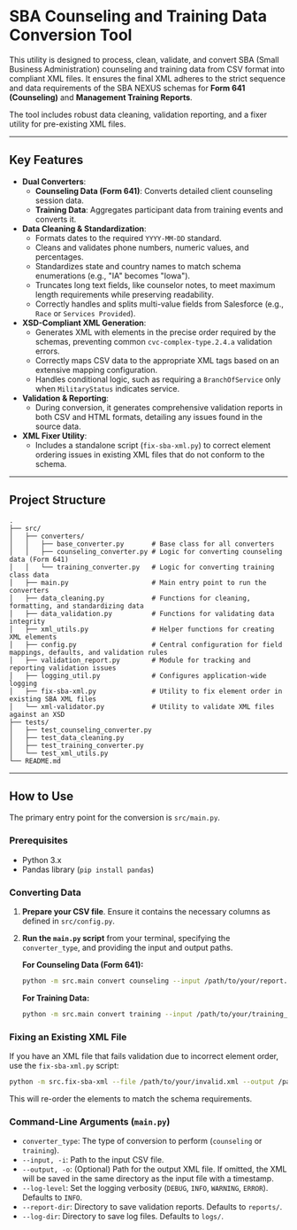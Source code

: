 # SBA Counseling and Training Data Conversion Tool

This utility is designed to process, clean, validate, and convert SBA (Small Business Administration) counseling and training data from CSV format into compliant XML files. It ensures the final XML adheres to the strict sequence and data requirements of the SBA NEXUS schemas for **Form 641 (Counseling)** and **Management Training Reports**.

The tool includes robust data cleaning, validation reporting, and a fixer utility for pre-existing XML files.

-----

## Key Features

  * **Dual Converters**:
      * **Counseling Data (Form 641)**: Converts detailed client counseling session data.
      * **Training Data**: Aggregates participant data from training events and converts it.
  * **Data Cleaning & Standardization**:
      * Formats dates to the required `YYYY-MM-DD` standard.
      * Cleans and validates phone numbers, numeric values, and percentages.
      * Standardizes state and country names to match schema enumerations (e.g., "IA" becomes "Iowa").
      * Truncates long text fields, like counselor notes, to meet maximum length requirements while preserving readability.
      * Correctly handles and splits multi-value fields from Salesforce (e.g., `Race` or `Services Provided`).
  * **XSD-Compliant XML Generation**:
      * Generates XML with elements in the precise order required by the schemas, preventing common `cvc-complex-type.2.4.a` validation errors.
      * Correctly maps CSV data to the appropriate XML tags based on an extensive mapping configuration.
      * Handles conditional logic, such as requiring a `BranchOfService` only when `MilitaryStatus` indicates service.
  * **Validation & Reporting**:
      * During conversion, it generates comprehensive validation reports in both CSV and HTML formats, detailing any issues found in the source data.
  * **XML Fixer Utility**:
      * Includes a standalone script (`fix-sba-xml.py`) to correct element ordering issues in existing XML files that do not conform to the schema.

-----

## Project Structure

```
.
├── src/
│   ├── converters/
│   │   ├── base_converter.py       # Base class for all converters
│   │   ├── counseling_converter.py # Logic for converting counseling data (Form 641)
│   │   └── training_converter.py   # Logic for converting training class data
│   ├── main.py                     # Main entry point to run the converters
│   ├── data_cleaning.py            # Functions for cleaning, formatting, and standardizing data
│   ├── data_validation.py          # Functions for validating data integrity
│   ├── xml_utils.py                # Helper functions for creating XML elements
│   ├── config.py                   # Central configuration for field mappings, defaults, and validation rules
│   ├── validation_report.py        # Module for tracking and reporting validation issues
│   ├── logging_util.py             # Configures application-wide logging
│   ├── fix-sba-xml.py              # Utility to fix element order in existing SBA XML files
│   └── xml-validator.py            # Utility to validate XML files against an XSD
├── tests/
│   ├── test_counseling_converter.py
│   ├── test_data_cleaning.py
│   ├── test_training_converter.py
│   └── test_xml_utils.py
└── README.md
```

-----

## How to Use

The primary entry point for the conversion is `src/main.py`.

### Prerequisites

  * Python 3.x
  * Pandas library (`pip install pandas`)

### Converting Data

1.  **Prepare your CSV file**. Ensure it contains the necessary columns as defined in `src/config.py`.

2.  **Run the `main.py` script** from your terminal, specifying the `converter_type`, and providing the input and output paths.

    **For Counseling Data (Form 641):**

    ```bash
    python -m src.main convert counseling --input /path/to/your/report.csv --output /path/to/output/counseling_data.xml
    ```

    **For Training Data:**

    ```bash
    python -m src.main convert training --input /path/to/your/training_report.csv --output /path/to/output/training_data.xml
    ```

### Fixing an Existing XML File

If you have an XML file that fails validation due to incorrect element order, use the `fix-sba-xml.py` script:

```bash
python -m src.fix-sba-xml --file /path/to/your/invalid.xml --output /path/to/output/fixed.xml
```

This will re-order the elements to match the schema requirements.

### Command-Line Arguments (`main.py`)

  * `converter_type`: The type of conversion to perform (`counseling` or `training`).
  * `--input, -i`: Path to the input CSV file.
  * `--output, -o`: (Optional) Path for the output XML file. If omitted, the XML will be saved in the same directory as the input file with a timestamp.
  * `--log-level`: Set the logging verbosity (`DEBUG`, `INFO`, `WARNING`, `ERROR`). Defaults to `INFO`.
  * `--report-dir`: Directory to save validation reports. Defaults to `reports/`.
  * `--log-dir`: Directory to save log files. Defaults to `logs/`.
